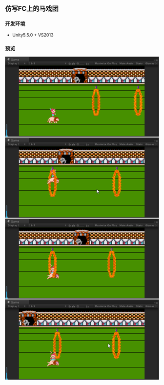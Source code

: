 ## 仿写FC上的马戏团  

### 开发环境  
* Unity5.5.0 + VS2013  
### 预览  
![](./Previews/preview1.png)  
![](./Previews/preview2.png)  
![](./Previews/preview3.png)  
![](./Previews/preview4.png)  
